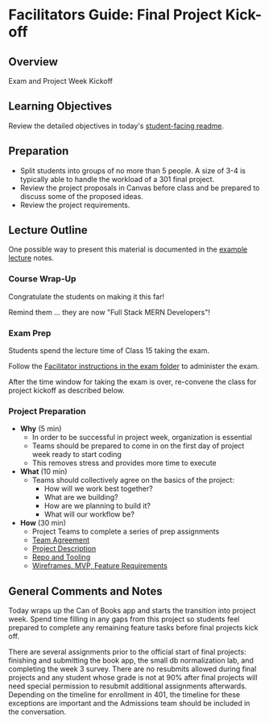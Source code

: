 # Facilitators Guide: Final Project Kick-off

## Overview

Exam and Project Week Kickoff

## Learning Objectives

Review the detailed objectives in today's [student-facing readme](../README.md).

## Preparation

- Split students into groups of no more than 5 people. A size of 3-4 is typically able to handle the workload of a 301 final project.
- Review the project proposals in Canvas before class and be prepared to discuss some of the proposed ideas.
- Review the project requirements.

## Lecture Outline

One possible way to present this material is documented in the [example lecture](./LECTURE-EXAMPLE.md) notes.

### Course Wrap-Up

Congratulate the students on making it this far! 

Remind them ... they are now "Full Stack MERN Developers"!

### Exam Prep

Students spend the lecture time of Class 15 taking the exam.

Follow the [Facilitator instructions in the exam folder](/facilitator/final-exam/FACILITATOR.md) to administer the exam.

After the time window for taking the exam is over, re-convene the class for project kickoff as described below. 

### Project Preparation

- **Why** (5 min)
  - In order to be successful in project week, organization is essential
  - Teams should be prepared to come in on the first day of project week ready to start coding
  - This removes stress and provides more time to execute
- **What** (10 min)
  - Teams should collectively agree on the basics of the project:
    - How will we work best together?
    - What are we building?
    - How are we planning to build it?
    - What will our workflow be?
- **How** (30 min)
  - Project Teams to complete a series of prep assignments
  - [Team Agreement](https://codefellows.github.io/common_curriculum/projects/Project_Prep_1)
  - [Project Description](https://codefellows.github.io/common_curriculum/projects/Project_Prep_2)
  - [Repo and Tooling](https://codefellows.github.io/common_curriculum/projects/Project_Prep_3)
  - [Wireframes, MVP, Feature Requirements](https://codefellows.github.io/common_curriculum/projects/Project_Prep_4)

## General Comments and Notes

Today wraps up the Can of Books app and starts the transition into project week. Spend time filling in any gaps from this project so students feel prepared to complete any remaining feature tasks before final projects kick off.

There are several assignments prior to the official start of final projects: finishing and submitting the book app, the small db normalization lab, and completing the week 3 survey. There are no resubmits allowed during final projects and any student whose grade is not at 90% after final projects will need special permission to resubmit additional assignments afterwards. Depending on the timeline for enrollment in 401, the timeline for these exceptions are important and the Admissions team should be included in the conversation.
